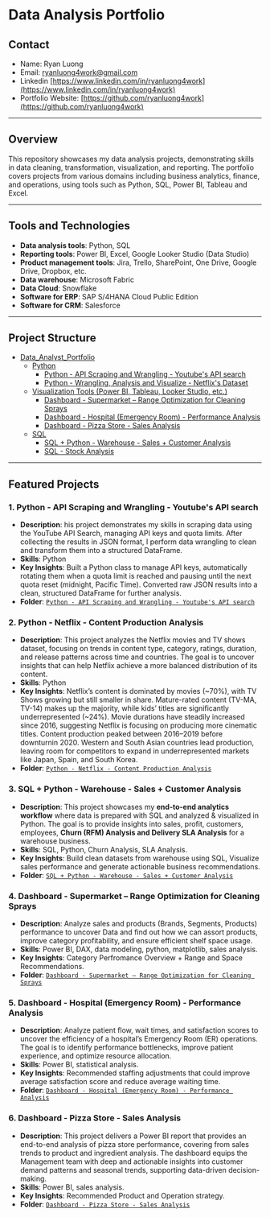 # Data Analysis Portfolio

## Contact

- Name: Ryan Luong
- Email: [ryanluong4work@gmail.com](mailto:ryanluong4work@gmail.com)
- Linkedin [https://www.linkedin.com/in/ryanluong4work](https://www.linkedin.com/in/ryanluong4work)
- Portfolio Website: [https://github.com/ryanluong4work](https://github.com/ryanluong4work)

---

## Overview
This repository showcases my data analysis projects, demonstrating skills in data cleaning, transformation, visualization, and reporting. The portfolio covers projects from various domains including business analytics, finance, and operations, using tools such as Python, SQL, Power BI, Tableau and Excel.

---

## Tools and Technologies
- **Data analysis tools**: Python, SQL
- **Reporting tools**: Power BI, Excel, Google Looker Studio (Data Studio)
- **Product management tools**: Jira, Trello, SharePoint, One Drive, Google Drive, Dropbox, etc.
- **Data warehouse**: Microsoft Fabric
- **Data Cloud**: Snowflake
- **Software for ERP**: SAP S/4HANA Cloud Public Edition
-	**Software for CRM**: Salesforce

---

## Project Structure
 - [Data_Analyst_Portfolio](https://github.com/RyanLuong4work/Data_Analyst_Portfolio)
    - [Python](https://github.com/RyanLuong4work/Data_Analyst_Portfolio/tree/main/Python)
      - [Python - API Scraping and Wrangling - Youtube's API search](https://github.com/RyanLuong4work/Data_Analyst_Portfolio/tree/main/Python/Python%20-%20API%20Scraping%20and%20Wrangling%20-%20Youtube's%20API%20search)
      - [Python - Wrangling, Analysis and Visualize - Netflix's Dataset](https://github.com/RyanLuong4work/Data_Analyst_Portfolio/tree/main/Python/Python%20-%20Wrangling%2C%20Analysis%20and%20Visualize%20-%20Netflix's%20Dataset)
    - [Visualization Tools (Power BI, Tableau, Looker Studio, etc.)](https://github.com/RyanLuong4work/Data_Analyst_Portfolio/tree/main/Visualization%20Tools%20(Power%20BI%2C%20Tableau%2C%20Looker%20Studio%2C%20etc.))
      - [Dashboard - Supermarket – Range Optimization for Cleaning Sprays](https://github.com/RyanLuong4work/Data_Analyst_Portfolio/tree/main/Visualization%20Tools%20(Power%20BI%2C%20Tableau%2C%20Looker%20Studio%2C%20etc.)/Dashboard%20-%20%20Supermarket%20–%20Range%20Optimization%20for%20Cleaning%20Sprays)
      - [Dashboard - Hospital (Emergency Room) - Performance Analysis](https://github.com/RyanLuong4work/Data_Analyst_Portfolio/tree/main/Visualization%20Tools%20(Power%20BI%2C%20Tableau%2C%20Looker%20Studio%2C%20etc.)/Dashboard%20-%20Hospital%20(Emergency%20Room)%20-%20Performance%20Analysis)
      - [Dashboard - Pizza Store - Sales Analysis](https://github.com/RyanLuong4work/Data_Analyst_Portfolio/tree/main/Visualization%20Tools%20(Power%20BI%2C%20Tableau%2C%20Looker%20Studio%2C%20etc.)/Dashboard%20-%20Pizza%20Store%20-%20Sales%20Analysis)
    - [SQL](https://github.com/RyanLuong4work/Data_Analyst_Portfolio/tree/main/SQL)
      - [SQL + Python - Warehouse - Sales + Customer Analysis](https://github.com/RyanLuong4work/Data_Analyst_Portfolio/tree/main/SQL/SQL%20%2B%20Python%20-%20Warehouse%20-%20Sales%20%2B%20Customer%20Analysis)
      - [SQL - Stock Analysis](https://github.com/RyanLuong4work/Data_Analyst_Portfolio/tree/main/SQL/SQL%20-%20Stock%20analysis)
         
---

## Featured Projects

### 1. Python - API Scraping and Wrangling - Youtube's API search
- **Description**: his project demonstrates my skills in scraping data using the YouTube API Search, managing API keys and quota limits. After collecting the results in JSON format, I perform data wrangling to clean and transform them into a structured DataFrame.
- **Skills**: Python
- **Key Insights**: Built a Python class to manage API keys, automatically rotating them when a quota limit is reached and pausing until the next quota reset (midnight, Pacific Time). Converted raw JSON results into a clean, structured DataFrame for further analysis.
- **Folder**: [`Python - API Scraping and Wrangling - Youtube's API search`](https://github.com/RyanLuong4work/Data_Analyst_Portfolio/tree/main/Python/Python%20-%20API%20Scraping%20and%20Wrangling%20-%20Youtube's%20API%20search)


### 2. Python - Netflix - Content Production Analysis
- **Description**: This project analyzes the Netflix movies and TV shows dataset, focusing on trends in content type, category, ratings, duration, and release patterns across time and countries. The goal is to uncover insights that can help Netflix achieve a more balanced distribution of its content.
- **Skills**: Python
- **Key Insights**: Netflix’s content is dominated by movies (~70%), with TV Shows growing but still smaller in share. Mature-rated content (TV-MA, TV-14) makes up the majority, while kids’ titles are significantly underrepresented (~24%). Movie durations have steadily increased since 2016, suggesting Netflix is focusing on producing more cinematic titles. Content production peaked between 2016–2019 before downturnin 2020. Western and South Asian countries lead production, leaving room for competitors to expand in underrepresented markets like Japan, Spain, and South Korea.
- **Folder**: [`Python - Netflix - Content Production Analysis`](https://github.com/RyanLuong4work/Data_Analyst_Portfolio/tree/main/Python%20-%20Netflix%20-%20Content%20Production%20Analysis)

### 3. SQL + Python - Warehouse - Sales + Customer Analysis
- **Description**: This project showcases my **end-to-end analytics workflow** where data is prepared with SQL and analyzed & visualized in Python. The goal is to provide insights into sales, profit, customers, employees, **Churn (RFM) Analysis and Delivery SLA Analysis** for a warehouse business.
- **Skills**: SQL, Python, Churn Analysis, SLA Analysis.
- **Key Insights**: Build clean datasets from warehouse using SQL, Visualize sales performance and generate actionable business recommendations.
- **Folder**: [`SQL + Python - Warehouse - Sales + Customer Analysis`](https://github.com/RyanLuong4work/Data_Analysis_Portfolio/tree/170a793459917fda949c35430e18265b54021e0e/SQL%20%2B%20Python%20-%20Warehouse%20-%20Sales%20%2B%20Customer%20Analysis)

### 4. Dashboard - Supermarket – Range Optimization for Cleaning Sprays
- **Description**: Analyze sales and products (Brands, Segments, Products) performance to uncover Data and find out how we can assort products, improve category profitability, and ensure efficient shelf space usage.
- **Skills**: Power BI, DAX, data modeling, python, matplotlib, sales analysis.
- **Key Insights**: Category Perfromance Overview + Range and Space Recommendations.
- **Folder**: [`Dashboard - Supermarket – Range Optimization for Cleaning Sprays`](https://github.com/RyanLuong4work/Data_Analysis_Portfolio/tree/9c03afbb9132716e5360b79efa06278159a9f07d/Dashboard%20-%20%20Supermarket%20%E2%80%93%20Range%20Optimization%20for%20Cleaning%20Sprays)

### 5. Dashboard - Hospital (Emergency Room) - Performance Analysis
- **Description**: Analyze patient flow, wait times, and satisfaction scores to uncover the efficiency of a hospital’s Emergency Room (ER) operations. The goal is to identify performance bottlenecks, improve patient experience, and optimize resource allocation.
- **Skills**: Power BI, statistical analysis.
- **Key Insights**: Recommended staffing adjustments that could improve average satisfaction score and reduce average waiting time.
- **Folder**: [`Dashboard - Hospital (Emergency Room) - Performance Analysis`](https://github.com/RyanLuong4work/Data_Analysis_Portfolio/tree/9c03afbb9132716e5360b79efa06278159a9f07d/Dashboard%20-%20Hospital%20(Emergency%20Room)%20-%20Performance%20Analysis)

### 6. Dashboard - Pizza Store - Sales Analysis
- **Description**: This project delivers a Power BI report that provides an end-to-end analysis of pizza store performance, covering from sales trends to product and ingredient analysis. The dashboard equips the Management team with deep and actionable insights into customer demand patterns and seasonal trends, supporting data-driven decision-making.
- **Skills**: Power BI, sales analysis.
- **Key Insights**: Recommended Product and Operation strategy.
- **Folder**: [`Dashboard - Pizza Store - Sales Analysis`](https://github.com/RyanLuong4work/Data_Analysis_Portfolio/tree/9c03afbb9132716e5360b79efa06278159a9f07d/Dashboard%20-%20Pizza%20Store%20-%20Sales%20Analysis)

